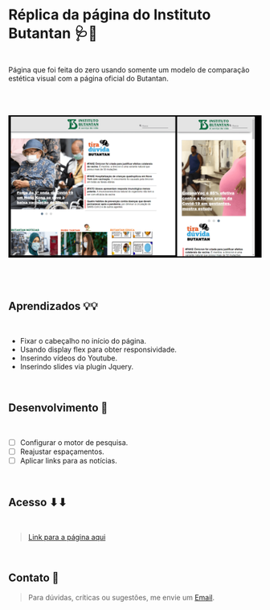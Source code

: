 # Réplica da página do Instituto Butantan 🩺💉

  
<br>
Página que foi feita do zero usando somente um modelo de comparação estética visual com a página oficial do Butantan.
<br><br><br><br>

![alt text](imagens/screen-butantan-min.png "screen-butatan")
<br><br><br><br>

## Aprendizados 💡💡
<br>

* Fixar o cabeçalho no início do página.
* Usando display flex para obter responsividade.
* Inserindo vídeos do Youtube.
* Inserindo slides via plugin Jquery.

<br>

## Desenvolvimento 📝
<br>

- [ ] Configurar o motor de pesquisa.
- [ ] Reajustar espaçamentos.
- [ ] Aplicar links para as notícias.

<br>

## Acesso ⬇⬇
<br>

> [Link para a página aqui](https://replica-butantan.vercel.app/)

<br>

## Contato 📝

>Para dúvidas, críticas ou sugestões, me envie um [Email](mailto:brunoornelio@hotmail.com).
